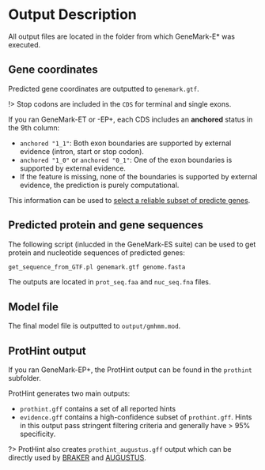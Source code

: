 # Output Description

All output files are located in the folder from which GeneMark-E* was executed.

## Gene coordinates

Predicted gene coordinates are outputted to `genemark.gtf`.

!> Stop codons are included in the `CDS` for terminal and single exons. 

If you ran GeneMark-ET or -EP+, each CDS includes an **anchored** status in the 9th column:

* `anchored "1_1"`: Both exon boundaries are supported by external evidence (intron, start or stop codon).
* `anchored "1_0"` or `anchored "0_1"`: One of the exon boundaries is supported by external evidence.
* If the feature is missing, none of the boundaries is supported by external evidence, the prediction is purely computational.

This information can be used to [select a reliable subset of predicte genes](reliable_subset.md).

## Predicted protein and gene sequences

The following script (inlucded in the GeneMark-ES suite) can be used to get protein and nucleotide sequences of predicted genes:

```bash
get_sequence_from_GTF.pl genemark.gtf genome.fasta
```

The outputs are located in `prot_seq.faa` and `nuc_seq.fna` files.

## Model file

The final model file is outputted to `output/gmhmm.mod`.

## ProtHint output

If you ran GeneMark-EP+, the ProtHint output can be found in the `prothint` subfolder.

ProtHint generates two main outputs:

* `prothint.gff` contains a set of all reported hints
* `evidence.gff` contains a high-confidence subset of `prothint.gff`. Hints in this output pass stringent filtering criteria and generally have > 95% specificity.

?> ProtHint also creates `prothint_augustus.gff` output which can be directly used by [BRAKER](https://github.com/Gaius-Augustus/BRAKER) and [AUGUSTUS](https://github.com/Gaius-Augustus/Augustus).
